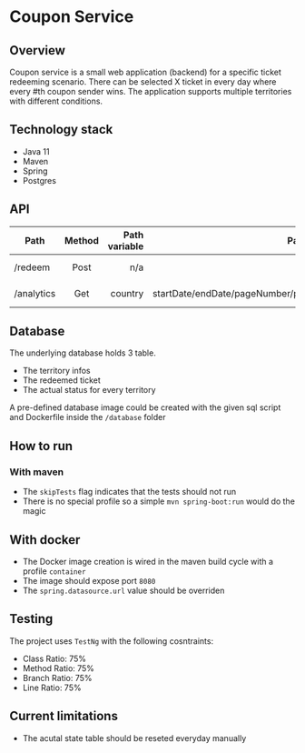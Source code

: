 # Coupon Service #

## Overview ##

Coupon service is a small web application (backend) for a specific ticket redeeming scenario. There can be selected X ticket in every day where every #th coupon sender wins. The application supports multiple territories with different conditions.

## Technology stack ##

- Java 11
- Maven
- Spring
- Postgres

## API ##

| Path       |      Method      | Path variable | Parameter                               | Request   | Response        |
|------------|:----------------:|--------------:|----------------------------------------:|----------:|----------------:|
| /redeem    |  Post            | n/a           |  n/a                                    |  JSON     | Winner flag     |
| /analytics |  Get             | country       |  startDate/endDate/pageNumber/pageSize  |  n/a      | List of winners |


## Database ##

The underlying database holds 3 table.

- The territory infos
- The redeemed ticket
- The actual status for every territory

A pre-defined database image could be created with the given sql script and Dockerfile inside the `/database` folder

## How to run ##

### With maven ###

- The `skipTests` flag indicates that the tests should not run
- There is no special profile so a simple `mvn spring-boot:run` would do the magic

## With docker ##

- The Docker image creation is wired in the maven build cycle with a profile `container`
- The image should expose port `8080`
- The `spring.datasource.url` value should be overriden

## Testing ##

The project uses `TestNg` with the following cosntraints:

- Class Ratio: 75%
- Method Ratio: 75%
- Branch Ratio: 75%
- Line Ratio: 75%

## Current limitations ##

- The acutal state table should be reseted everyday manually
